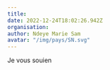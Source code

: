 ```yaml
---
title: 
date: 2022-12-24T18:02:26.942Z
organisation: 
author: Ndeye Marie Sam 
avatar: "/img/pays/SN.svg"
---
```


Je vous souien